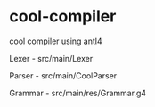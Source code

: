 # cool-compiler
 cool compiler using antl4
 
Lexer - src/main/Lexer

Parser - src/main/CoolParser

Grammar - src/main/res/Grammar.g4
